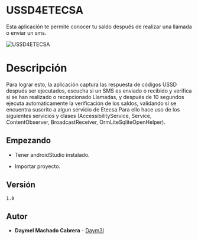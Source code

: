 # USSD4ETECSA

Esta aplicación te permite conocer tu saldo después de realizar una llamada o enviar un sms.

![USSD4ETECSA](https://github.com/Daym3l/USSD4ETECSA/blob/master/sample_img/sample.png)

# Descripción

Para lograr esto, la aplicación captura las respuesta de códigos USSD después ser ejecutados, escucha si un SMS es enviado o recibido y verifica si se han realizado o recepcionado Llamadas, y después de 10 segundos ejecuta automaticamente la verificación de los saldos, validando si se encuentra suscrito a algun servicio de Etecsa.Para ello hace uso de los siguientes servicios y clases (AccessibilityService, Service, ContentObserver, BroadcastReceiver, OrmLiteSqliteOpenHelper).

## Empezando

* Tener androidStudio instalado.

* Importar proyecto.

## Versión
```1.0```

## Autor

* **Daymel Machado Cabrera** - [Daym3l](https://github.com/Daym3l)
